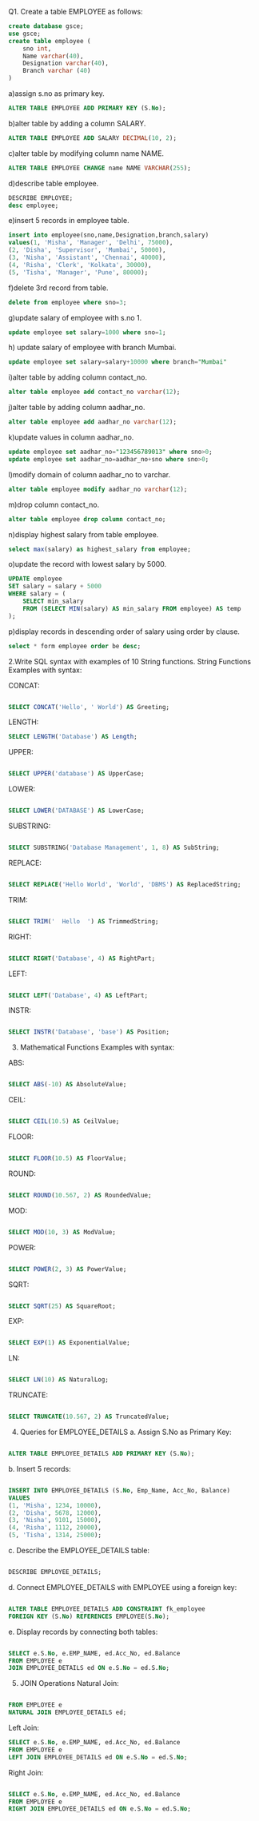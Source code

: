  Q1. Create a table EMPLOYEE as follows:
```sql
create database gsce;
use gsce;
create table employee (
    sno int,
    Name varchar(40),
    Designation varchar(40),
    Branch varchar (40)
)
```
a)assign s.no as primary key.
```sql
ALTER TABLE EMPLOYEE ADD PRIMARY KEY (S.No);
```


b)alter table by adding a column SALARY.
```sql
ALTER TABLE EMPLOYEE ADD SALARY DECIMAL(10, 2);
```

c)alter table by modifying column name NAME.
```sql
ALTER TABLE EMPLOYEE CHANGE name NAME VARCHAR(255);

```

d)describe table employee.
```sql
DESCRIBE EMPLOYEE;
desc employee;

```


e)insert 5 records in employee table.
```sql
insert into employee(sno,name,Designation,branch,salary)
values(1, 'Misha', 'Manager', 'Delhi', 75000),
(2, 'Disha', 'Supervisor', 'Mumbai', 50000),
(3, 'Nisha', 'Assistant', 'Chennai', 40000),
(4, 'Risha', 'Clerk', 'Kolkata', 30000),
(5, 'Tisha', 'Manager', 'Pune', 80000);

```


f)delete 3rd record from table.
```sql
delete from employee where sno=3;
```


g)update salary of employee with s.no 1.
```sql
update employee set salary=1000 where sno=1;
```


h) update salary of employee with branch Mumbai.
```sql
update employee set salary=salary+10000 where branch="Mumbai"
```
i)alter table by adding column contact_no.
```sql
alter table employee add contact_no varchar(12);

```
j)alter table by adding column aadhar_no.
```sql
alter table employee add aadhar_no varchar(12);
```
k)update values in column aadhar_no.
```sql
update employee set aadhar_no="123456789013" where sno>0;
update employee set aadhar_no=aadhar_no+sno where sno>0;
```
l)modify domain of column aadhar_no to varchar.
```sql
alter table employee modify aadhar_no varchar(12);
```
m)drop column contact_no.
```sql
alter table employee drop column contact_no;
```
n)display highest salary from table employee.
```sql
select max(salary) as highest_salary from employee;
```
o)update the record with lowest salary by 5000.
```sql
UPDATE employee 
SET salary = salary + 5000
WHERE salary = (
    SELECT min_salary
    FROM (SELECT MIN(salary) AS min_salary FROM employee) AS temp
);

```
p)display records in descending order of salary using order by clause.
```sql
select * form employee order be desc;
```

2.Write SQL syntax with examples of 10 String functions.
String Functions
Examples with syntax:

CONCAT:
```sql

SELECT CONCAT('Hello', ' World') AS Greeting;
```


LENGTH:
 ```sql
SELECT LENGTH('Database') AS Length;
```
UPPER:
```sql

SELECT UPPER('database') AS UpperCase;
```
LOWER:
```sql

SELECT LOWER('DATABASE') AS LowerCase;
```
SUBSTRING:
```sql

SELECT SUBSTRING('Database Management', 1, 8) AS SubString;
```
REPLACE:
```sql

SELECT REPLACE('Hello World', 'World', 'DBMS') AS ReplacedString;
```
TRIM:
```sql

SELECT TRIM('  Hello  ') AS TrimmedString;
```
RIGHT:
```sql

SELECT RIGHT('Database', 4) AS RightPart;
```
LEFT:
```sql

SELECT LEFT('Database', 4) AS LeftPart;
```
INSTR:
```sql

SELECT INSTR('Database', 'base') AS Position;
```


3. Mathematical Functions
Examples with syntax:

ABS:
```sql

SELECT ABS(-10) AS AbsoluteValue;
```
CEIL:
```sql

SELECT CEIL(10.5) AS CeilValue;
```
FLOOR:
```sql

SELECT FLOOR(10.5) AS FloorValue;
```
ROUND:
```sql

SELECT ROUND(10.567, 2) AS RoundedValue;
```
MOD:
```sql

SELECT MOD(10, 3) AS ModValue;
```
POWER:
```sql

SELECT POWER(2, 3) AS PowerValue;
```
SQRT:
```sql

SELECT SQRT(25) AS SquareRoot;
```
EXP:
```sql

SELECT EXP(1) AS ExponentialValue;
```
LN:
```sql

SELECT LN(10) AS NaturalLog;
```
TRUNCATE:
```sql

SELECT TRUNCATE(10.567, 2) AS TruncatedValue;
```






4. Queries for EMPLOYEE_DETAILS
a. Assign S.No as Primary Key:


```sql

ALTER TABLE EMPLOYEE_DETAILS ADD PRIMARY KEY (S.No);
```
b. Insert 5 records:


```sql

INSERT INTO EMPLOYEE_DETAILS (S.No, Emp_Name, Acc_No, Balance)
VALUES
(1, 'Misha', 1234, 10000),
(2, 'Disha', 5678, 12000),
(3, 'Nisha', 9101, 15000),
(4, 'Risha', 1112, 20000),
(5, 'Tisha', 1314, 25000);
```
c. Describe the EMPLOYEE_DETAILS table:


```sql

DESCRIBE EMPLOYEE_DETAILS;
```
d. Connect EMPLOYEE_DETAILS with EMPLOYEE using a foreign key:


```sql

ALTER TABLE EMPLOYEE_DETAILS ADD CONSTRAINT fk_employee
FOREIGN KEY (S.No) REFERENCES EMPLOYEE(S.No);
```
e. Display records by connecting both tables:


```sql

SELECT e.S.No, e.EMP_NAME, ed.Acc_No, ed.Balance 
FROM EMPLOYEE e 
JOIN EMPLOYEE_DETAILS ed ON e.S.No = ed.S.No;
```
5. JOIN Operations
Natural Join:


```sql

FROM EMPLOYEE e 
NATURAL JOIN EMPLOYEE_DETAILS ed;

```
Left Join:


```sql
SELECT e.S.No, e.EMP_NAME, ed.Acc_No, ed.Balance 
FROM EMPLOYEE e 
LEFT JOIN EMPLOYEE_DETAILS ed ON e.S.No = ed.S.No;

```
Right Join:


```sql

SELECT e.S.No, e.EMP_NAME, ed.Acc_No, ed.Balance 
FROM EMPLOYEE e 
RIGHT JOIN EMPLOYEE_DETAILS ed ON e.S.No = ed.S.No;
```
